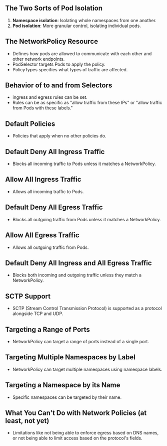 ## The Two Sorts of Pod Isolation
1. **Namespace isolation**: Isolating whole namespaces from one another.
2. **Pod isolation**: More granular control, isolating individual pods.


## The NetworkPolicy Resource
- Defines how pods are allowed to communicate with each other and other network endpoints.
- PodSelector targets Pods to apply the policy.
- PolicyTypes specifies what types of traffic are affected.


## Behavior of to and from Selectors
- ingress and egress rules can be set.
- Rules can be as specific as "allow traffic from these IPs" or "allow traffic from Pods with these labels."


## Default Policies
- Policies that apply when no other policies do.


## Default Deny All Ingress Traffic
- Blocks all incoming traffic to Pods unless it matches a NetworkPolicy.


## Allow All Ingress Traffic
- Allows all incoming traffic to Pods.


## Default Deny All Egress Traffic
- Blocks all outgoing traffic from Pods unless it matches a NetworkPolicy.


## Allow All Egress Traffic
- Allows all outgoing traffic from Pods.


## Default Deny All Ingress and All Egress Traffic
- Blocks both incoming and outgoing traffic unless they match a NetworkPolicy.


## SCTP Support
- SCTP (Stream Control Transmission Protocol) is supported as a protocol alongside TCP and UDP.


## Targeting a Range of Ports
- NetworkPolicy can target a range of ports instead of a single port.


## Targeting Multiple Namespaces by Label
- NetworkPolicy can target multiple namespaces using namespace labels.


## Targeting a Namespace by its Name
- Specific namespaces can be targeted by their name.


## What You Can't Do with Network Policies (at least, not yet)
- Limitations like not being able to enforce egress based on DNS names, or not being able to limit access based on the protocol's fields.
